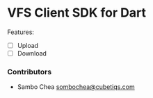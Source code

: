 # VFS Client SDK for Dart

Features:

-   [ ] Upload
-   [ ] Download

### Contributors

-   Sambo Chea <sombochea@cubetiqs.com>
